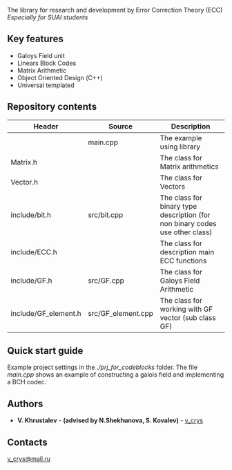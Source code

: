 The library for research and development by Error Correction Theory (ECC)
*Especially for SUAI students*

## Key features
* Galoys Field unit
* Linears Block Codes
* Matrix Arithmetic
* Object Oriented Design (С++)
* Universal templated

## Repository contents
Header   | Source | Description
------ | ----------- | -----------
                       |main.cpp                    | The example using library
Matrix.h                       |                    | The class for Matrix arithmetics
Vector.h                       |                    | The class for Vectors
include/bit.h                  | src/bit.cpp        | The class for binary type description (for non binary codes use other class)
include/ECC.h                  |                    | The class for description main ECC functions
include/GF.h                   | src/GF.cpp         | The class for Galoys Field Arithmetic
include/GF_element.h           | src/GF_element.cpp | The class for working with GF vector (sub class GF)

## Quick start guide

Example project settings in the *./prj_for_codeblocks* folder. 
The file *main.cpp* shows an example of constructing a galois field and implementing a BCH codec.

## Authors

* **V. Khrustalev** - **(advised by N.Shekhunova, S. Kovalev)** - [v_crys](https://github.com/v-crys)

## Contacts

<v_crys@mail.ru>